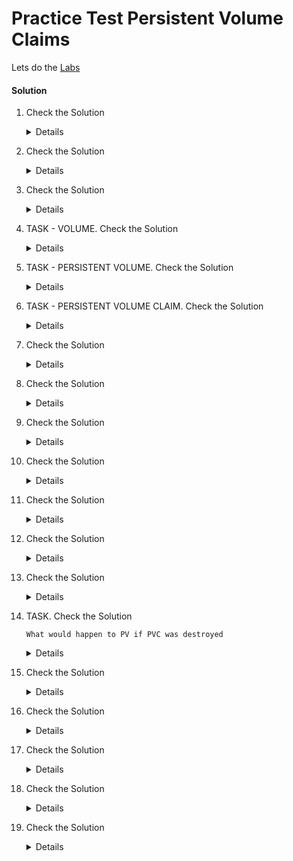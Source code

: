 # Practice Test Persistent Volume Claims

  Lets do the [Labs](https://kodekloud.com/courses/certified-kubernetes-administrator-with-practice-tests/lectures/9816679)

#### Solution

  1. Check the Solution

     <details>

      ```
      kubectl get pods
      ```
    
     </details>

  2. Check the Solution

     <details>

      ```
      kubectl exec webapp -- cat /log/app.log
      ```
     </details>
 
  3. Check the Solution

     <details>

      ```
      No
      ```
     </details>

  4. TASK - VOLUME. Check the Solution
    
     <details>
      
      ```
      kubectl get pod webapp -o yaml > pod.yaml
      vim pod.yaml 
      
      kubectl delete pod webapp --force
      kubectl create -f pod.yaml
      kubectl describe pod webapp
      ```
      
      We see this
  
      ```
      kubectl describe pod webapp
      Containers:
        event-simulator:
        Image:          kodekloud/event-simulator
        Mounts:
          /log from log-volume (rw)
       
      Volumes:
        log-volume:
          Type:          HostPath (bare host directory volume)
          Path:          /var/log/webapp
          HostPathType:  
      ```
   
      Check pod.yaml
   
      ```
      apiVersion: v1
      kind: Pod
      metadata:
        name: webapp
      spec:
        containers:
        - name: event-simulator
          image: kodekloud/event-simulator
          env:
          - name: LOG_HANDLERS
            value: file
          volumeMounts:
          - mountPath: /log
            name: log-volume
      
        volumes:
        - name: log-volume
          hostPath:
            # directory location on host
            path: /var/log/webapp
            # this field is optional
            type: Directory
      ```
      </details>

  5. TASK - PERSISTENT VOLUME. Check the Solution

     <details>
      
      ```
      vim pv.yaml
      
      kubectl create -f pv.yaml
      persistentvolume/pv-log created
  
      root@controlplane:~# kubectl get pv
      NAME     CAPACITY   ACCESS MODES   RECLAIM POLICY   STATUS      CLAIM   STORAGECLASS   REASON   AGE
      pv-log   100Mi      RWX            Retain           Available                                   9s
      ```
         
      Check  pv.yaml
     
      ```
      apiVersion: v1
      kind: PersistentVolume
      metadata:
        name: pv-log
      spec:
        accessModes:
          - ReadWriteMany
        capacity:
          storage: 100Mi
        hostPath:
          path: /pv/log
      ```

     </details>

  6. TASK - PERSISTENT VOLUME CLAIM. Check the Solution

     <details>
      
      ```
      vim pvc.yaml
   
      root@controlplane:~# kubectl create -f pvc.yaml 
      persistentvolumeclaim/claim-log-1 created
  
      root@controlplane:~# kubectl get pvc
      NAME          STATUS    VOLUME   CAPACITY   ACCESS MODES   STORAGECLASS   AGE
      claim-log-1   Pending                                                     10s
      ```
  
      ```
      kind: PersistentVolumeClaim
      apiVersion: v1
      metadata:
        name: claim-log-1
      spec:
        accessModes:
          - ReadWriteOnce
        resources:
          requests:
            storage: 50Mi
      ```
     </details>

  7. Check the Solution

     <details>

      ```
      PENDING
      ```
     </details>

  8. Check the Solution

     <details>

      ```
      AVAILABLE
      ```
     </details>

  9. Check the Solution

     <details>

      ```
      Access Modes Mismatch
      ```
     </details>

  10. Check the Solution

      <details>
        
       ```
       vim pvc.yaml
  
       kubectl delete pvc claim-log-1 
       kubectl create -f pvc.yaml
       ```
  
       ```
       kind: PersistentVolumeClaim
       apiVersion: v1
       metadata:
         name: claim-log-1
       spec:
         accessModes:
           - ReadWriteMany
         resources:
           requests:
             storage: 50Mi
       ```
      </details>

  11. Check the Solution

      <details>
  
       ```
       root@controlplane:~# kubectl get pvc
       NAME          STATUS   VOLUME   CAPACITY   ACCESS MODES   STORAGECLASS   AGE
       claim-log-1   Bound    pv-log   100Mi      RWX                           9s
       ```
 
       ```
       100Mi
       ```
      </details>

  12. Check the Solution

      <details>
      
       ```
       vim pod.yaml 
  
       kubectl delete pod webapp --force
  
       kubectl create -f pod.yaml
  
       kubectl describe pod webapp
       Containers:
          event-simulator:
            Image:          kodekloud/event-simulator
            Mounts:
              /log from log-volume (rw)
       Volumes:
         log-volume:
           Type:       PersistentVolumeClaim (a reference to a PersistentVolumeClaim in the same namespace)
           ClaimName:  claim-log-1
       ```
     
       Check pod.yaml
 
       ```
       apiVersion: v1
       kind: Pod
       metadata:
         name: webapp
       spec:
         containers:
         - name: event-simulator
           image: kodekloud/event-simulator
           env:
           - name: LOG_HANDLERS
             value: file
           volumeMounts:
           - mountPath: /log
             name: log-volume
       
         volumes:
         - name: log-volume
           persistentVolumeClaim:
             claimName: claim-log-1
       ```
      </details>

  13. Check the Solution

      <details>
  
       ```
       kubectl describe pv pv-log
       ```
 
       ```
       Retain
       ```
      </details>

  14. TASK. Check the Solution
      
      ```
      What would happen to PV if PVC was destroyed 
      ```

      <details>
       
 
       ```
       The PV is not delete but not available
       ```
      </details>

  15. Check the Solution

      <details>
    
       ```
       kubectl delete pvc claim-log-1 
       ```
 
       ```
       The PVC is stuck in `terminating` state
       ```
      </details>

  16. Check the Solution

      <details>
 
       ```
       The PVC is being used by a POD
       ```
      </details>

  17. Check the Solution

      <details>
 
       ```
       kubectl delete pod webapp --force
         
       kubectl get pod, pvc
       ```
      </details>

  18. Check the Solution

      <details>
 
       ```
       Deleted
       ```
      </details>

  19. Check the Solution

      <details>
 
       ```
       Released
       ```
      </details>
